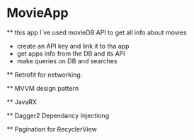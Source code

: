 # MovieApp
** this app I`ve used movieDB API to get all info about movies

- create an API key and link it to tha app
- get apps info from the DB and its API
- make queries on DB and searches 

** Retrofit for networking.

** MVVM design pattern 

** JavaRX 

** Dagger2 Dependancy Injectiong

** Pagination  for RecyclerView 

